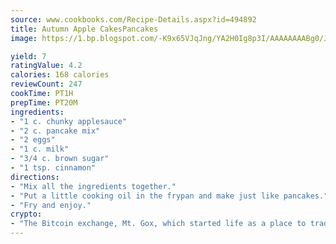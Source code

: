 ```yaml
---
source: www.cookbooks.com/Recipe-Details.aspx?id=494892
title: Autumn Apple CakesPancakes  
image: https://1.bp.blogspot.com/-K9x65VJqJng/YA2H0Ig8p3I/AAAAAAAABg0/JRKr7ZzesxofwlGw6YudXad_aQn9BD52QCLcBGAsYHQ/s299/2.png

yield: 7
ratingValue: 4.2
calories: 168 calories
reviewCount: 247
cookTime: PT1H
prepTime: PT20M
ingredients:
- "1 c. chunky applesauce"
- "2 c. pancake mix"
- "2 eggs"
- "1 c. milk"
- "3/4 c. brown sugar"
- "1 tsp. cinnamon"
directions:
- "Mix all the ingredients together."
- "Put a little cooking oil in the frypan and make just like pancakes."
- "Fry and enjoy."
crypto:
- "The Bitcoin exchange, Mt. Gox, which started life as a place to trade cards from a fantasy game, was hacked."
---
```

